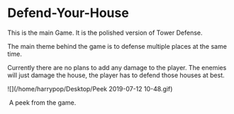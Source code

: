 # Defend-Your-House
This is the main Game. It is the polished version of Tower Defense.

The main theme behind the game is to defense multiple places at the same time.

Currently there are no plans to add any damage to the player. The enemies will just damage the house, the player has to defend those houses at best.



![](/home/harrypop/Desktop/Peek 2019-07-12 10-48.gif)

​		A peek from the game.